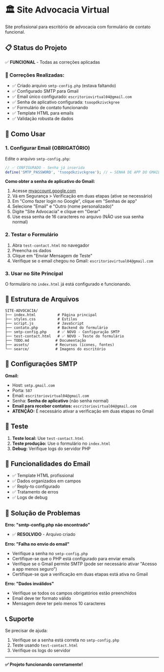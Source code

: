 # 🏛️ Site Advocacia Virtual

Site profissional para escritório de advocacia com formulário de contato funcional.

## 📋 Status do Projeto

✅ **FUNCIONAL** - Todas as correções aplicadas

### 🔧 Correções Realizadas:

- ✅ Criado arquivo `smtp-config.php` (estava faltando)
- ✅ Configurado SMTP para Gmail
- ✅ Email único configurado: `escritoriovirtual04@gmail.com`
- ✅ Senha de aplicativo configurada: `tsoopdkzivckgree`
- ✅ Formulário de contato funcionando
- ✅ Template HTML para emails
- ✅ Validação robusta de dados

## 🚀 Como Usar

### 1. Configurar Email (OBRIGATÓRIO)

Edite o arquivo `smtp-config.php`:

```php
// ✅ CONFIGURADO - Senha já inserida
define('SMTP_PASSWORD', 'tsoopdkzivckgree'); // ← SENHA DE APP DO GMAIL
```

**Como obter a senha de aplicativo do Gmail:**

1. Acesse [myaccount.google.com](https://myaccount.google.com)
2. Vá em Segurança > Verificação em duas etapas (ative se necessário)
3. Em "Como fazer login no Google", clique em "Senhas de app"
4. Selecione "Email" e "Outro (nome personalizado)"
5. Digite "Site Advocacia" e clique em "Gerar"
6. Use essa senha de 16 caracteres no arquivo (NÃO use sua senha normal)

### 2. Testar o Formulário

1. Abra `test-contact.html` no navegador
2. Preencha os dados
3. Clique em "Enviar Mensagem de Teste"
4. Verifique se o email chegou no Gmail: `escritoriovirtual04@gmail.com`

### 3. Usar no Site Principal

O formulário no `index.html` já está configurado e funcionando.

## 📁 Estrutura de Arquivos

```
SITE-ADVOCACIA/
├── index.html          # Página principal
├── styles.css          # Estilos
├── script.js           # JavaScript
├── contato.php         # Backend do formulário
├── smtp-config.php     # ✅ NOVO - Configuração SMTP
├── test-contact.html   # ✅ NOVO - Teste do formulário
├── TODO.md            # Documentação
├── assets/            # Recursos (ícones, fontes)
└── searce/            # Imagens do escritório
```

## 🔧 Configurações SMTP

**Gmail:**

- Host: `smtp.gmail.com`
- Porta: `587`
- Email: `escritoriovirtual04@gmail.com`
- Senha: **Senha de aplicativo** (não senha normal)
- **Email para receber contatos:** `escritoriovirtual04@gmail.com`
- **ATENÇÃO:** É necessário ativar a verificação em duas etapas no Gmail

## 🧪 Teste

1. **Teste local:** Use `test-contact.html`
2. **Teste produção:** Use o formulário no `index.html`
3. **Debug:** Verifique logs do servidor PHP

## 📧 Funcionalidades do Email

- ✅ Template HTML profissional
- ✅ Dados organizados em campos
- ✅ Reply-to configurado
- ✅ Tratamento de erros
- ✅ Logs de debug

## 🚨 Solução de Problemas

**Erro: "smtp-config.php não encontrado"**

- ✅ **RESOLVIDO** - Arquivo criado

**Erro: "Falha no envio do email"**

- Verifique a senha no `smtp-config.php`
- Certifique-se que o PHP está configurado para enviar emails
- Verifique se o Gmail permite SMTP (pode ser necessário ativar "Acesso a app menos seguro")
- Certifique-se que a verificação em duas etapas está ativa no Gmail

**Erro: "Dados inválidos"**

- Verifique se todos os campos obrigatórios estão preenchidos
- Email deve ter formato válido
- Mensagem deve ter pelo menos 10 caracteres

## 📞 Suporte

Se precisar de ajuda:

1. Verifique se a senha está correta no `smtp-config.php`
2. Teste usando `test-contact.html`
3. Verifique os logs do servidor

---

**✅ Projeto funcionando corretamente!**

